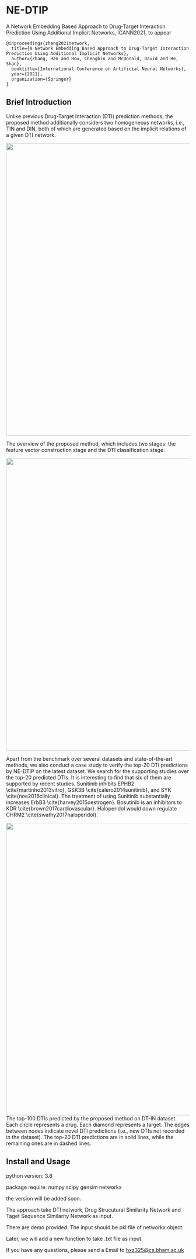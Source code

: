 # NE-DTIP
A Network Embedding Based Approach to Drug-Target Interaction Prediction Using Additional Implicit Networks, ICANN2021, to appear

```
@inproceedings{zhang2021network,
  title={A Network Embedding Based Approach to Drug-Target Interaction Prediction Using Additional Implicit Networks},
  author={Zhang, Han and Hou, Chengbin and McDonald, David and He, Shan},
  booktitle={International Conference on Artificial Neural Networks},
  year={2021},
  organization={Springer}
}
```


## Brief Introduction
Unlike previous Drug-Target Interaction (DTI) prediction methods, the proposed method additionally considers two homogeneous networks, i.e., TIN and DIN, both of which are generated based on the implicit relations of a given DTI network.
<center>
    <img src="https://github.com/houchengbin/SG-EDNE/blob/main/data/Fig6.1.PNG" width="800"/>
</center>

The overview of the proposed method, which includes two stages: the feature vector construction stage and the DTI classification stage.
<center>
    <img src="https://github.com/houchengbin/SG-EDNE/blob/main/data/Fig6.2.PNG" width="800"/>
</center>

Apart from the benchmark over several datasets and state-of-the-art methods, we also conduct a case study to verify the top-20 DTI predictions by NE-DTIP on the latest dataset. We search for the supporting studies over the top-20 predicted DTIs. It is interesting to find that six of them are supported by recent studies. Sunitinib inhibits EPHB2 \cite{martinho2013vitro}, GSK3B \cite{calero2014sunitinib}, and SYK \cite{noe2016clinical}. The treatment of using Sunitinib substantially increases ErbB3 \cite{harvey2015oestrogen}. Bosutinib is an inhibitors to KDR \cite{brown2017cardiovascular}. Haloperidol would down regulate CHRM2 \cite{swathy2017haloperidol}.
<center>
    <img src="https://github.com/houchengbin/SG-EDNE/blob/main/data/Fig6.3.PNG" width="800"/>
</center>
The top-100 DTIs predicted by the proposed method on DT-IN dataset. Each circle represents a drug. Each diamond represents a target. The edges between nodes indicate novel DTI predictions (i.e., new DTIs not recorded in the dataset). The top-20 DTI predictions are in solid lines, while the remaining ones are in dashed lines. 


## Install and Usage
python version: 3.6

package require: numpy scipy gensim networkx

the version will be added soon.

The approach take DTI network, Drug Strucutural Similarity Network and Taget Sequence Similarity Network as input.

There are demo provided. The input should be pkl file of networkx object. 

Later, we will add a new function to take .txt file as input.

If you have any questions, please send a Email to hxz325@cs.bham.ac.uk
